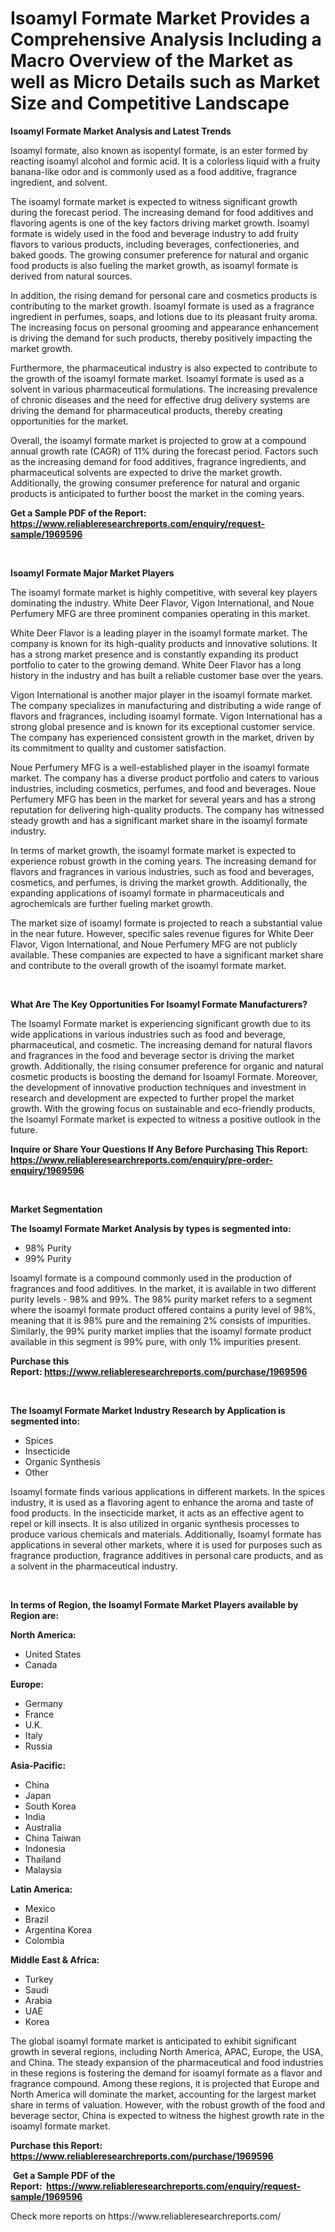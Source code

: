 <p><h1>Isoamyl Formate Market Provides a Comprehensive Analysis Including a Macro Overview of the Market as well as Micro Details such as Market Size and Competitive Landscape</h1></p><p><strong>Isoamyl Formate Market Analysis and Latest Trends</strong></p>
<p><p>Isoamyl formate, also known as isopentyl formate, is an ester formed by reacting isoamyl alcohol and formic acid. It is a colorless liquid with a fruity banana-like odor and is commonly used as a food additive, fragrance ingredient, and solvent.</p><p>The isoamyl formate market is expected to witness significant growth during the forecast period. The increasing demand for food additives and flavoring agents is one of the key factors driving market growth. Isoamyl formate is widely used in the food and beverage industry to add fruity flavors to various products, including beverages, confectioneries, and baked goods. The growing consumer preference for natural and organic food products is also fueling the market growth, as isoamyl formate is derived from natural sources.</p><p>In addition, the rising demand for personal care and cosmetics products is contributing to the market growth. Isoamyl formate is used as a fragrance ingredient in perfumes, soaps, and lotions due to its pleasant fruity aroma. The increasing focus on personal grooming and appearance enhancement is driving the demand for such products, thereby positively impacting the market growth.</p><p>Furthermore, the pharmaceutical industry is also expected to contribute to the growth of the isoamyl formate market. Isoamyl formate is used as a solvent in various pharmaceutical formulations. The increasing prevalence of chronic diseases and the need for effective drug delivery systems are driving the demand for pharmaceutical products, thereby creating opportunities for the market.</p><p>Overall, the isoamyl formate market is projected to grow at a compound annual growth rate (CAGR) of 11% during the forecast period. Factors such as the increasing demand for food additives, fragrance ingredients, and pharmaceutical solvents are expected to drive the market growth. Additionally, the growing consumer preference for natural and organic products is anticipated to further boost the market in the coming years.</p></p>
<p><strong>Get a Sample PDF of the Report:&nbsp; <a href="https://www.reliableresearchreports.com/enquiry/request-sample/1969596">https://www.reliableresearchreports.com/enquiry/request-sample/1969596</a></strong></p>
<p>&nbsp;</p>
<p><strong>Isoamyl Formate Major Market Players</strong></p>
<p><p>The isoamyl formate market is highly competitive, with several key players dominating the industry. White Deer Flavor, Vigon International, and Noue Perfumery MFG are three prominent companies operating in this market.</p><p>White Deer Flavor is a leading player in the isoamyl formate market. The company is known for its high-quality products and innovative solutions. It has a strong market presence and is constantly expanding its product portfolio to cater to the growing demand. White Deer Flavor has a long history in the industry and has built a reliable customer base over the years.</p><p>Vigon International is another major player in the isoamyl formate market. The company specializes in manufacturing and distributing a wide range of flavors and fragrances, including isoamyl formate. Vigon International has a strong global presence and is known for its exceptional customer service. The company has experienced consistent growth in the market, driven by its commitment to quality and customer satisfaction.</p><p>Noue Perfumery MFG is a well-established player in the isoamyl formate market. The company has a diverse product portfolio and caters to various industries, including cosmetics, perfumes, and food and beverages. Noue Perfumery MFG has been in the market for several years and has a strong reputation for delivering high-quality products. The company has witnessed steady growth and has a significant market share in the isoamyl formate industry.</p><p>In terms of market growth, the isoamyl formate market is expected to experience robust growth in the coming years. The increasing demand for flavors and fragrances in various industries, such as food and beverages, cosmetics, and perfumes, is driving the market growth. Additionally, the expanding applications of isoamyl formate in pharmaceuticals and agrochemicals are further fueling market growth.</p><p>The market size of isoamyl formate is projected to reach a substantial value in the near future. However, specific sales revenue figures for White Deer Flavor, Vigon International, and Noue Perfumery MFG are not publicly available. These companies are expected to have a significant market share and contribute to the overall growth of the isoamyl formate market.</p></p>
<p>&nbsp;</p>
<p><strong>What Are The Key Opportunities For Isoamyl Formate Manufacturers?</strong></p>
<p><p>The Isoamyl Formate market is experiencing significant growth due to its wide applications in various industries such as food and beverage, pharmaceutical, and cosmetic. The increasing demand for natural flavors and fragrances in the food and beverage sector is driving the market growth. Additionally, the rising consumer preference for organic and natural cosmetic products is boosting the demand for Isoamyl Formate. Moreover, the development of innovative production techniques and investment in research and development are expected to further propel the market growth. With the growing focus on sustainable and eco-friendly products, the Isoamyl Formate market is expected to witness a positive outlook in the future.</p></p>
<p><strong>Inquire or Share Your Questions If Any Before Purchasing This Report: <a href="https://www.reliableresearchreports.com/enquiry/pre-order-enquiry/1969596">https://www.reliableresearchreports.com/enquiry/pre-order-enquiry/1969596</a></strong></p>
<p>&nbsp;</p>
<p><strong>Market Segmentation</strong></p>
<p><strong>The Isoamyl Formate Market Analysis by types is segmented into:</strong></p>
<p><ul><li>98% Purity</li><li>99% Purity</li></ul></p>
<p><p>Isoamyl formate is a compound commonly used in the production of fragrances and food additives. In the market, it is available in two different purity levels - 98% and 99%. The 98% purity market refers to a segment where the isoamyl formate product offered contains a purity level of 98%, meaning that it is 98% pure and the remaining 2% consists of impurities. Similarly, the 99% purity market implies that the isoamyl formate product available in this segment is 99% pure, with only 1% impurities present.</p></p>
<p><strong>Purchase this Report:&nbsp;<a href="https://www.reliableresearchreports.com/purchase/1969596">https://www.reliableresearchreports.com/purchase/1969596</a></strong></p>
<p>&nbsp;</p>
<p><strong>The Isoamyl Formate Market Industry Research by Application is segmented into:</strong></p>
<p><ul><li>Spices</li><li>Insecticide</li><li>Organic Synthesis</li><li>Other</li></ul></p>
<p><p>Isoamyl formate finds various applications in different markets. In the spices industry, it is used as a flavoring agent to enhance the aroma and taste of food products. In the insecticide market, it acts as an effective agent to repel or kill insects. It is also utilized in organic synthesis processes to produce various chemicals and materials. Additionally, Isoamyl formate has applications in several other markets, where it is used for purposes such as fragrance production, fragrance additives in personal care products, and as a solvent in the pharmaceutical industry.</p></p>
<p>&nbsp;</p>
<p><strong>In terms of Region, the Isoamyl Formate Market Players available by Region are:</strong></p>
<p>
    <p> <strong> North America: </strong>
        <ul>
            <li>United States</li>
            <li>Canada</li>
        </ul>
        </p> 
    <p> <strong> Europe: </strong>
        <ul>
            <li>Germany</li>
            <li>France</li>
            <li>U.K.</li>
            <li>Italy</li>
            <li>Russia</li>
        </ul>
        </p> 
    <p> <strong> Asia-Pacific: </strong>
        <ul>
            <li>China</li>
            <li>Japan</li>
            <li>South Korea</li>
            <li>India</li>
            <li>Australia</li>
            <li>China Taiwan</li>
            <li>Indonesia</li>
            <li>Thailand</li>
            <li>Malaysia</li>
        </ul>
        </p> 
    <p> <strong> Latin America: </strong>
        <ul>
            <li>Mexico</li>
            <li>Brazil</li>
            <li>Argentina Korea</li>
            <li>Colombia</li>
        </ul>
        </p> 
    <p> <strong> Middle East & Africa: </strong>
        <ul>
            <li>Turkey</li>
            <li>Saudi</li>
            <li>Arabia</li>
            <li>UAE</li>
            <li>Korea</li>
        </ul>
    </p>
    </p>
<p><p>The global isoamyl formate market is anticipated to exhibit significant growth in several regions, including North America, APAC, Europe, the USA, and China. The steady expansion of the pharmaceutical and food industries in these regions is fostering the demand for isoamyl formate as a flavor and fragrance compound. Among these regions, it is projected that Europe and North America will dominate the market, accounting for the largest market share in terms of valuation. However, with the robust growth of the food and beverage sector, China is expected to witness the highest growth rate in the isoamyl formate market.</p></p>
<p><strong>Purchase this Report: <a href="https://www.reliableresearchreports.com/purchase/1969596">https://www.reliableresearchreports.com/purchase/1969596</a></strong></p>
<p>&nbsp;<strong>Get a Sample PDF of the Report:&nbsp;&nbsp;<a href="https://www.reliableresearchreports.com/enquiry/request-sample/1969596">https://www.reliableresearchreports.com/enquiry/request-sample/1969596</a></strong></p>
<p><strong></strong></p>
<p>Check more reports on https://www.reliableresearchreports.com/</p>
